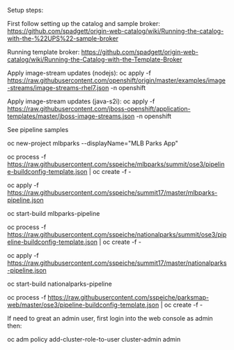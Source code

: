 Setup steps:

First follow setting up the catalog and sample broker: https://github.com/spadgett/origin-web-catalog/wiki/Running-the-catalog-with-the-%22UPS%22-sample-broker

Running template broker: https://github.com/spadgett/origin-web-catalog/wiki/Running-the-Catalog-with-the-Template-Broker

Apply image-stream updates (nodejs):
  oc apply -f https://raw.githubusercontent.com/openshift/origin/master/examples/image-streams/image-streams-rhel7.json -n openshift

Apply image-stream updates (java-s2i):
  oc apply -f https://raw.githubusercontent.com/jboss-openshift/application-templates/master/jboss-image-streams.json -n openshift

See pipeline samples

oc new-project mlbparks --displayName="MLB Parks App"

oc process -f https://raw.githubusercontent.com/sspeiche/mlbparks/summit/ose3/pipeline-buildconfig-template.json | oc create -f -

oc apply -f https://raw.githubusercontent.com/sspeiche/summit17/master/mlbparks-pipeline.json

oc start-build mlbparks-pipeline

oc process -f https://raw.githubusercontent.com/sspeiche/nationalparks/summit/ose3/pipeline-buildconfig-template.json | oc create -f -

oc apply -f https://raw.githubusercontent.com/sspeiche/summit17/master/nationalparks-pipeline.json

oc start-build nationalparks-pipeline

oc process -f https://raw.githubusercontent.com/sspeiche/parksmap-web/master/ose3/pipeline-buildconfig-template.json | oc create -f -


If need to great an admin user, first login into the web console as admin then:

  oc adm policy add-cluster-role-to-user cluster-admin admin
